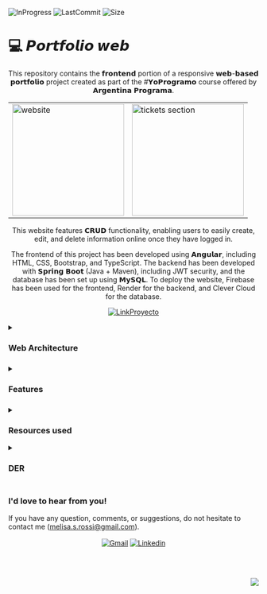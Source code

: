![InProgress](https://img.shields.io/badge/Status-completed-A7FC00?style=flat-square)
![LastCommit](https://img.shields.io/github/last-commit/melirossi/portfolio-yoprogramo-front?color=FC00A7&label=Last%20commit&style=flat-square)
![Size](https://img.shields.io/github/repo-size/melirossi/portfolio-yoprogramo-front?color=00A7FC&label=Repo%20size&style=flat-square)

# 💻 𝙋𝙤𝙧𝙩𝙛𝙤𝙡𝙞𝙤 𝙬𝙚𝙗

<p align="center">
This repository contains the 𝗳𝗿𝗼𝗻𝘁𝗲𝗻𝗱 portion of a responsive 𝘄𝗲𝗯-𝗯𝗮𝘀𝗲𝗱 𝗽𝗼𝗿𝘁𝗳𝗼𝗹𝗶𝗼 project created as part of the #𝗬𝗼𝗣𝗿𝗼𝗴𝗿𝗮𝗺𝗼 course offered by 𝗔𝗿𝗴𝗲𝗻𝘁𝗶𝗻𝗮 𝗣𝗿𝗼𝗴𝗿𝗮𝗺𝗮. 
</p>
<table align="center">
  <tr>
    <td><img src="https://firebasestorage.googleapis.com/v0/b/melisa-portfolio.appspot.com/o/portfolio1.JPG?alt=media&token=2c57618e-610a-4c06-a1f2-51c8b1c4156d" alt="website" height="225"></td>
    <td><img src="https://firebasestorage.googleapis.com/v0/b/melisa-portfolio.appspot.com/o/portfolio2.JPG?alt=media&token=fdf68c83-72be-4824-b03f-f794ae0a2fbb" alt="tickets section" height="225"></td>
  </tr>
</table>
<p align="center">
This website features 𝗖𝗥𝗨𝗗 functionality, enabling users to easily create, edit, and delete information online once they have logged in.  
</p>
<p align="center">
The frontend of this project has been developed using 𝗔𝗻𝗴𝘂𝗹𝗮𝗿, including HTML, CSS, Bootstrap, and TypeScript. The backend has been developed with 𝗦𝗽𝗿𝗶𝗻𝗴 𝗕𝗼𝗼𝘁 (Java + Maven), including JWT security, and the database has been set up using 𝗠𝘆𝗦𝗤𝗟. To deploy the website, Firebase has been used for the frontend, Render for the backend, and Clever Cloud for the database.
</p>
<p align="center">
<a href="https://github.com/melirossi/portfolio-yoprogramo-back" target="blank"><img align="center" src="https://img.shields.io/badge/Link_to_Backend_Repository-FC7800?style=for-the-badge" alt="LinkProyecto"/></a>
</p>

<details>
<summary><h3> Web Architecture <h3></summary>
  
<p align="center">
<img src="https://github.com/melirossi/portfolio-yoprogramo-front/blob/master/Web%20architecture.jpg" alt="web architecture" height="1500">
</p>
  
</details>

<details>
<summary><h3> Features <h3></summary>
  
✔️ Navigation bar with links to social media profiles and login.

✔️ Homepage featuring a catchy message and a button to get in touch.

✔️ "About me" section with profile picture, name, and a short description.

✔️ A section dedicated to soft skills, hard skills, and language proficiency.

✔️ Experience section showcasing work history, including company logos, job titles, employment dates, and a summary of roles and responsibilities.

✔️ Education section with information on the courses attended, including logos, course names, dates of attendance, and a brief overview of what was learned.

✔️ Projects section featuring a portfolio of your work, including pictures, titles, descriptions, technologies used, and links to repositories.

✔️ Contact section with information on how to reach you, including location, email, and social media handles.

</details>

<details>
<summary><h3> Resources used </h3></summary>

  #### 🖥️ API
  
  ![Postman](https://img.shields.io/badge/Postman-FF6C37?style=for-the-badge&logo=postman&logoColor=white)
  
  #### 💾 Databases

  ![MySQL](https://img.shields.io/badge/mysql-%2300f.svg?style=for-the-badge&logo=mysql&logoColor=white)

  #### 🎨 Design
  
  ![Figma](https://img.shields.io/badge/figma-%23F24E1E.svg?style=for-the-badge&logo=figma&logoColor=white)

  #### 📚 Frameworks, Platforms and Libraries

  ![Angular](https://img.shields.io/badge/angular-%23DD0031.svg?style=for-the-badge&logo=angular&logoColor=white)
  ![Bootstrap](https://img.shields.io/badge/bootstrap-%23563D7C.svg?style=for-the-badge&logo=bootstrap&logoColor=white)
  ![SpringBoot](https://img.shields.io/badge/springboot-%236DB33F.svg?style=for-the-badge&logo=spring&logoColor=white)
   
  #### 💻 IDEs/Editors

  ![NetBeans IDE](https://img.shields.io/badge/NetBeansIDE-1B6AC6.svg?style=for-the-badge&logo=apache-netbeans-ide&logoColor=white)
  ![Visual Studio Code](https://img.shields.io/badge/Visual%20Studio%20Code-0078d7.svg?style=for-the-badge&logo=visual-studio-code&logoColor=white)

  #### 📋 Languages

  ![CSS3](https://img.shields.io/badge/css3-%231572B6.svg?style=for-the-badge&logo=css3&logoColor=white)
  ![HTML5](https://img.shields.io/badge/html5-%23E34F26.svg?style=for-the-badge&logo=html5&logoColor=white)
  ![Java](https://img.shields.io/badge/java-%23ED8B00.svg?style=for-the-badge&logo=java&logoColor=white)
  ![JavaScript](https://img.shields.io/badge/javascript-%23323330.svg?style=for-the-badge&logo=javascript&logoColor=%23F7DF1E)
  ![TypeScript](https://img.shields.io/badge/typescript-%23007ACC.svg?style=for-the-badge&logo=typescript&logoColor=white)
 
  #### 🗃️ Organization

![Trello](https://img.shields.io/badge/Trello-%23026AA7.svg?style=for-the-badge&logo=Trello&logoColor=white)
   
  #### 🗄️ Servers
  
  ![Apache Maven](https://img.shields.io/badge/Apache%20Maven-C71A36?style=for-the-badge&logo=Apache%20Maven&logoColor=white)
  ![Apache Tomcat](https://img.shields.io/badge/apache%20tomcat-%23F8DC75.svg?style=for-the-badge&logo=apache-tomcat&logoColor=black)
  
  #### 🕓 Version Control

  ![Git](https://img.shields.io/badge/git-%23F05033.svg?style=for-the-badge&logo=git&logoColor=white)
  ![GitHub](https://img.shields.io/badge/github-%23121011.svg?style=for-the-badge&logo=github&logoColor=white)
  
</details> 
    
<details>
<summary><h3> DER <h3></summary>
  
<p align="center">
  <img src="https://github.com/melirossi/portfolio-yoprogramo-front/blob/master/DER.png" alt="web architecture" height="500">
</p>
  
</details>

### I'd love to hear from you!

If you have any question, comments, or suggestions, do not hesitate to contact me (melisa.s.rossi@gmail.com). 

<p align="center">
<a href="mailto:melisa.s.rossi@gmail.com" target="blank"><img align="center" src="https://img.shields.io/badge/Gmail-D14836?style=for-the-badge&logo=gmail&logoColor=AAE2FC&color=9C9C9C" alt="Gmail"/></a>
<a href="https://www.linkedin.com/in/melisasrossi/" target="blank"><img align="center" src="https://img.shields.io/badge/linkedin-0A66C2?style=for-the-badge&logo=linkedin&logoColor=AAE2FC&color=9C9C9C" alt="Linkedin"/></a>
</p>
<br>
<br>
<p align="right">
<a><img align="center" src="https://img.shields.io/badge/MADE_WITH_L♡VE_BY_MEL-AAE2FC?style=for-the-badge&logo=appveyor.svg"></a>
</p>
